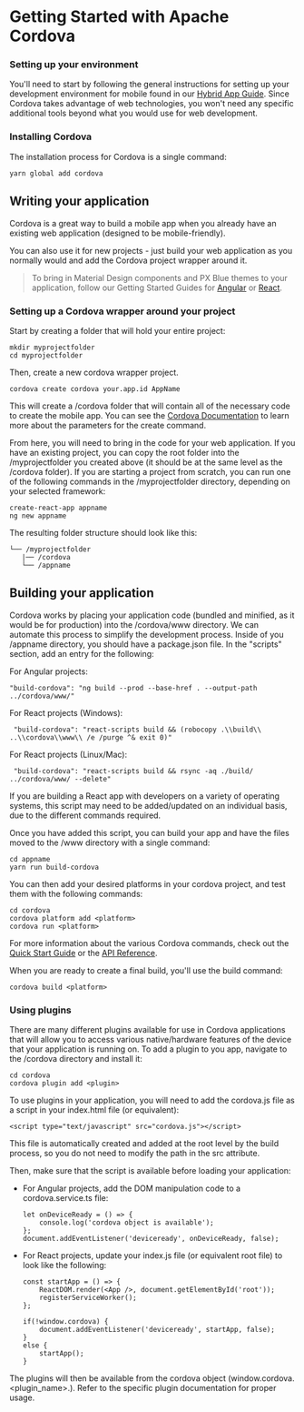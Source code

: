 # Getting Started with Apache Cordova

### Setting up your environment
You'll need to start by following the general instructions for setting up your development environment for mobile found in our [Hybrid App Guide](/getstarted/hybrid). Since Cordova takes advantage of web technologies, you won't need any specific additional tools beyond what you would use for web development.

### Installing Cordova
The installation process for Cordova is a single command:

```
yarn global add cordova
```

## Writing your application
Cordova is a great way to build a mobile app when you already have an existing web application (designed to be mobile-friendly). 

You can also use it for new projects - just build your web application as you normally would and add the Cordova project wrapper around it.

>To bring in Material Design components and PX Blue themes to your application, follow our Getting Started Guides for [Angular](/frameworks-web/angular) or [React](/frameworks-web/react).

### Setting up a Cordova wrapper around your project
Start by creating a folder that will hold your entire project:

```
mkdir myprojectfolder
cd myprojectfolder
```

Then, create a new cordova wrapper project. 

```
cordova create cordova your.app.id AppName
```

This will create a /cordova folder that will contain all of the necessary code to create the mobile app. You can see the [Cordova Documentation](https://cordova.apache.org/docs/en/latest/reference/cordova-cli/index.html#cordova-create-command) to learn more about the parameters for the create command.

From here, you will need to bring in the code for your web application. If you have an existing project, you can copy the root folder into the /myprojectfolder you created above (it should be at the same level as the /cordova folder). If you are starting a project from scratch, you can run one of the following commands in the /myprojectfolder directory, depending on your selected framework:

```
create-react-app appname
ng new appname
```
The resulting folder structure should look like this:
```
└── /myprojectfolder         
   |── /cordova
   └── /appname
```

## Building your application
Cordova works by placing your application code (bundled and minified, as it would be for production) into the /cordova/www directory. We can automate this process to simplify the development process. Inside of you /appname directory, you should have a package.json file. In the "scripts" section, add an entry for the following:

For Angular projects:
```
"build-cordova": "ng build --prod --base-href . --output-path ../cordova/www/"
```

For React projects (Windows):
```
 "build-cordova": "react-scripts build && (robocopy .\\build\\ ..\\cordova\\www\\ /e /purge ^& exit 0)"
```

For React projects (Linux/Mac):
```
 "build-cordova": "react-scripts build && rsync -aq ./build/ ../cordova/www/ --delete"
```

If you are building a React app with developers on a variety of operating systems, this script may need to be added/updated on an individual basis, due to the different commands required.

Once you have added this script, you can build your app and have the files moved to the /www directory with a single command:

```
cd appname
yarn run build-cordova
```

You can then add your desired platforms in your cordova project, and test them with the following commands:

```
cd cordova
cordova platform add <platform>
cordova run <platform>
```

For more information about the various Cordova commands, check out the [Quick Start Guide](https://cordova.apache.org/docs/en/latest/guide/cli/) or the [API Reference](https://cordova.apache.org/docs/en/latest/reference/cordova-cli/index.html).

When you are ready to create a final build, you'll use the build command:

```
cordova build <platform>
```

### Using plugins

There are many different plugins available for use in Cordova applications that will allow you to access various native/hardware features of the device that your application is running on. To add a plugin to you app, navigate to the /cordova directory and install it:

```
cd cordova
cordova plugin add <plugin>
```

To use plugins in your application, you will need to add the cordova.js file as a script in your index.html file (or equivalent):

```
<script type="text/javascript" src="cordova.js"></script>
```

This file is automatically created and added at the root level by the build process, so you do not need to modify the path in the src attribute.

Then, make sure that the script is available before loading your application:

- For Angular projects, add the DOM manipulation code to a cordova.service.ts file:
    ```
    let onDeviceReady = () => {
        console.log('cordova object is available');
    };
    document.addEventListener('deviceready', onDeviceReady, false);
    ```

- For React projects, update your index.js file (or equivalent root file) to look like the following:
    ```
    const startApp = () => {
        ReactDOM.render(<App />, document.getElementById('root'));
        registerServiceWorker();
    };

    if(!window.cordova) {
        document.addEventListener('deviceready', startApp, false);
    } 
    else {
        startApp();
    }
    ```

The plugins will then be available from the cordova object (window.cordova.<plugin_name>.<function>). Refer to the specific plugin documentation for proper usage.